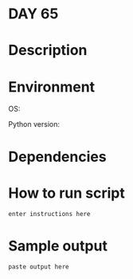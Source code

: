 
# DAY 65

# Description

# Environment
OS:

Python version:

# Dependencies

# How to run script
```
enter instructions here
```

# Sample output
```
paste output here
```
